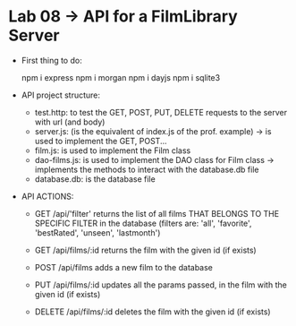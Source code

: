 # Lab 08 -> API for a FilmLibrary Server

- First thing to do:

    npm i express 
    npm i morgan
    npm i dayjs
    npm i sqlite3

- API project structure:

    - test.http: to test the GET, POST, PUT, DELETE requests to the server with url (and body)
    - server.js: (is the equivalent of index.js of the prof. example) -> is used to implement the GET, POST...
    - film.js:   is used to implement the Film class 
    - dao-films.js: is used to implement the DAO class for Film class -> implements the methods to interact with the database.db file
    - database.db: is the database file

- API ACTIONS:

    - GET /api/'filter' returns the list of all films THAT BELONGS TO THE SPECIFIC FILTER in the database
                        (filters are: 'all', 'favorite', 'bestRated', 'unseen', 'lastmonth')

    - GET /api/films/:id returns the film with the given id (if exists)
    
    - POST /api/films adds a new film to the database
    
    - PUT /api/films/:id updates all the params passed, in the film with the given id (if exists)
    
    - DELETE /api/films/:id deletes the film with the given id (if exists)
